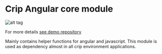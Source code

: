 # Crip Angular core module

![alt tag](https://avatars1.githubusercontent.com/u/16862447?v=3&s=200)

For more details [see demo repository](https://github.com/crip-angular/demo)

Mainly contains helper functions for angular and javascript.
This module is used as dependency almost in all crip environment applications.
